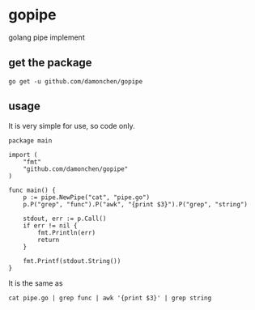 # gopipe
golang pipe implement 


## get the package


`go get -u github.com/damonchen/gopipe`


## usage

It is very simple for use, so code only.


```golang
package main

import (
	"fmt"
	"github.com/damonchen/gopipe"
)

func main() {
	p := pipe.NewPipe("cat", "pipe.go")
	p.P("grep", "func").P("awk", "{print $3}").P("grep", "string")
	
	stdout, err := p.Call()
	if err != nil {
		fmt.Println(err)
		return
	}

	fmt.Printf(stdout.String())
}
```

It is the same as 

`cat pipe.go | grep func | awk '{print $3}' | grep string`


